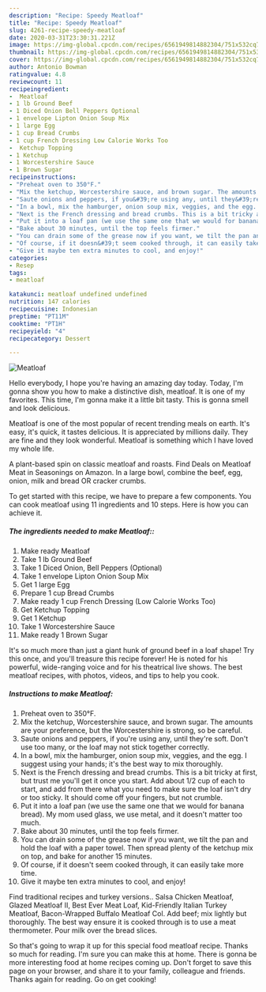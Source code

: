 ```yaml
---
description: "Recipe: Speedy Meatloaf"
title: "Recipe: Speedy Meatloaf"
slug: 4261-recipe-speedy-meatloaf
date: 2020-03-31T23:30:31.221Z
image: https://img-global.cpcdn.com/recipes/6561949814882304/751x532cq70/meatloaf-recipe-main-photo.jpg
thumbnail: https://img-global.cpcdn.com/recipes/6561949814882304/751x532cq70/meatloaf-recipe-main-photo.jpg
cover: https://img-global.cpcdn.com/recipes/6561949814882304/751x532cq70/meatloaf-recipe-main-photo.jpg
author: Antonio Bowman
ratingvalue: 4.8
reviewcount: 11
recipeingredient:
-  Meatloaf
- 1 lb Ground Beef
- 1 Diced Onion Bell Peppers Optional
- 1 envelope Lipton Onion Soup Mix
- 1 large Egg
- 1 cup Bread Crumbs
- 1 cup French Dressing Low Calorie Works Too
-  Ketchup Topping
- 1 Ketchup
- 1 Worcestershire Sauce
- 1 Brown Sugar
recipeinstructions:
- "Preheat oven to 350°F."
- "Mix the ketchup, Worcestershire sauce, and brown sugar. The amounts are your preference, but the Worcestershire is strong, so be careful."
- "Saute onions and peppers, if you&#39;re using any, until they&#39;re soft. Don&#39;t use too many, or the loaf may not stick together correctly."
- "In a bowl, mix the hamburger, onion soup mix, veggies, and the egg. I suggest using your hands; it&#39;s the best way to mix thoroughly."
- "Next is the French dressing and bread crumbs. This is a bit tricky at first, but trust me you&#39;ll get it once you start. Add about 1/2 cup of each to start, and add from there what you need to make sure the loaf isn&#39;t dry or too sticky. It should come off your fingers, but not crumble."
- "Put it into a loaf pan (we use the same one that we would for banana bread). My mom used glass, we use metal, and it doesn&#39;t matter too much."
- "Bake about 30 minutes, until the top feels firmer."
- "You can drain some of the grease now if you want, we tilt the pan and hold the loaf with a paper towel. Then spread plenty of the ketchup mix on top, and bake for another 15 minutes."
- "Of course, if it doesn&#39;t seem cooked through, it can easily take more time."
- "Give it maybe ten extra minutes to cool, and enjoy!"
categories:
- Resep
tags:
- meatloaf

katakunci: meatloaf undefined undefined
nutrition: 147 calories
recipecuisine: Indonesian
preptime: "PT11M"
cooktime: "PT1H"
recipeyield: "4"
recipecategory: Dessert

---
```



![Meatloaf](https://img-global.cpcdn.com/recipes/6561949814882304/751x532cq70/meatloaf-recipe-main-photo.jpg)

Hello everybody, I hope you're having an amazing day today. Today, I'm gonna show you how to make a distinctive dish, meatloaf. It is one of my favorites. This time, I'm gonna make it a little bit tasty. This is gonna smell and look delicious.

Meatloaf is one of the most popular of recent trending meals on earth. It's easy, it's quick, it tastes delicious. It is appreciated by millions daily. They are fine and they look wonderful. Meatloaf is something which I have loved my whole life.

A plant-based spin on classic meatloaf and roasts. Find Deals on Meatloaf Meat in Seasonings on Amazon. In a large bowl, combine the beef, egg, onion, milk and bread OR cracker crumbs.


To get started with this recipe, we have to prepare a few components. You can cook meatloaf using 11 ingredients and 10 steps. Here is how you can achieve it.

##### The ingredients needed to make Meatloaf::

1. Make ready  Meatloaf
1. Take 1 lb Ground Beef
1. Take 1 Diced Onion, Bell Peppers (Optional)
1. Take 1 envelope Lipton Onion Soup Mix
1. Get 1 large Egg
1. Prepare 1 cup Bread Crumbs
1. Make ready 1 cup French Dressing (Low Calorie Works Too)
1. Get  Ketchup Topping
1. Get 1 Ketchup
1. Take 1 Worcestershire Sauce
1. Make ready 1 Brown Sugar


It&#39;s so much more than just a giant hunk of ground beef in a loaf shape! Try this once, and you&#39;ll treasure this recipe forever! He is noted for his powerful, wide-ranging voice and for his theatrical live shows. The best meatloaf recipes, with photos, videos, and tips to help you cook. 

##### Instructions to make Meatloaf:

1. Preheat oven to 350°F.
1. Mix the ketchup, Worcestershire sauce, and brown sugar. The amounts are your preference, but the Worcestershire is strong, so be careful.
1. Saute onions and peppers, if you&#39;re using any, until they&#39;re soft. Don&#39;t use too many, or the loaf may not stick together correctly.
1. In a bowl, mix the hamburger, onion soup mix, veggies, and the egg. I suggest using your hands; it&#39;s the best way to mix thoroughly.
1. Next is the French dressing and bread crumbs. This is a bit tricky at first, but trust me you&#39;ll get it once you start. Add about 1/2 cup of each to start, and add from there what you need to make sure the loaf isn&#39;t dry or too sticky. It should come off your fingers, but not crumble.
1. Put it into a loaf pan (we use the same one that we would for banana bread). My mom used glass, we use metal, and it doesn&#39;t matter too much.
1. Bake about 30 minutes, until the top feels firmer.
1. You can drain some of the grease now if you want, we tilt the pan and hold the loaf with a paper towel. Then spread plenty of the ketchup mix on top, and bake for another 15 minutes.
1. Of course, if it doesn&#39;t seem cooked through, it can easily take more time.
1. Give it maybe ten extra minutes to cool, and enjoy!


Find traditional recipes and turkey versions.. Salsa Chicken Meatloaf, Glazed Meatloaf II, Best Ever Meat Loaf, Kid-Friendly Italian Turkey Meatloaf, Bacon-Wrapped Buffalo Meatloaf Col. Add beef; mix lightly but thoroughly. The best way ensure it is cooked through is to use a meat thermometer. Pour milk over the bread slices. 

So that's going to wrap it up for this special food meatloaf recipe. Thanks so much for reading. I'm sure you can make this at home. There is gonna be more interesting food at home recipes coming up. Don't forget to save this page on your browser, and share it to your family, colleague and friends. Thanks again for reading. Go on get cooking!
